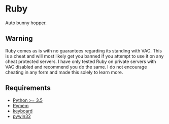 # Ruby
Auto bunny hopper.

## Warning
Ruby comes as is with no guarantees regarding its standing with VAC. This is a cheat and will most likely get you banned if you attempt to use it on any cheat protected servers. I have only tested Ruby on private servers with VAC disabled and recommend you do the same. I do not encourage cheating in any form and made this solely to learn more.

## Requirements
* [Python >= 3.5](https://www.python.org/)
* [Pymem](https://github.com/srounet/Pymem)
* [keyboard](https://github.com/boppreh/keyboard)
* [pywin32](https://sourceforge.net/projects/pywin32/files/?source=navbar)

